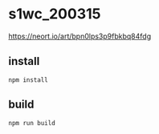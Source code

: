 # s1wc_200315
https://neort.io/art/bpn0lps3p9fbkbq84fdg

## install
```npm install```

## build
```npm run build```

